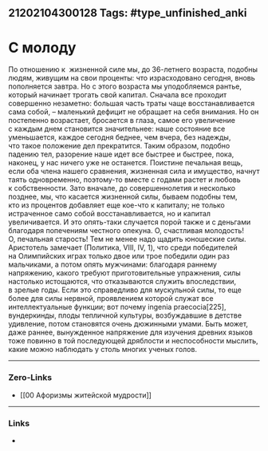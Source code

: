 21202104300128
Tags: #type_unfinished_anki 
---
# С молоду

По отношению к  жизненной силе мы, до 36-летнего возраста, подобны людям, живущим на свои проценты: что израсходовано сегодня, вновь пополняется завтра. Но с этого возраста мы уподобляемся рантье, который начинает трогать свой капитал. Сначала все проходит совершенно незаметно: большая часть траты чаще восстанавливается сама собой, – маленький дефицит не обращает на себя внимания. Но он постепенно возрастает, бросается в глаза, самое его увеличение с каждым днем становится значительнее: наше состояние все уменьшается, каждое сегодня беднее, чем вчера, без надежды, что такое положение дел прекратится. Таким образом, подобно падению тел, разорение наше идет все быстрее и быстрее, пока, наконец, у нас ничего уже не останется. Поистине печальная вещь, если оба члена нашего сравнения, жизненная сила и имущество, начнут таять одновременно, поэтому-то вместе с годами растет и любовь к собственности. Зато вначале, до совершеннолетия и несколько позднее, мы, что касается жизненной силы, бываем подобны тем, кто из процентов добавляет еще кое-что к капиталу; не только истраченное само собой восстанавливается, но и капитал увеличивается. И это опять-таки случается порой также и с деньгами благодаря попечениям честного опекуна. О, счастливая молодость! О, печальная старость! Тем не менее надо щадить юношеские силы. Аристотель замечает (Политика, VIII, IV, 1), что среди победителей на Олимпийских играх только двое или трое победили один раз мальчиками, а потом опять мужчинами: благодаря раннему напряжению, какого требуют приготовительные упражнения, силы настолько истощаются, что отказываются служить впоследствии, в зрелые годы. Если это справедливо для мускульной силы, то еще более для силы нервной, проявлением которой служат все интеллектуальные функции; вот почему ingenia praecocia[225], вундеркинды, плоды тепличной культуры, возбуждавшие в детстве удивление, потом становятся очень дюжинными умами. Быть может, даже раннее, вынужденное напряжение для изучения древних языков тоже повинно в той последующей дряблости и неспособности мыслить, какие можно наблюдать у столь многих ученых голов.

---
### Zero-Links
- [[00 Афоризмы житейской мудрости]]
---
### Links
-